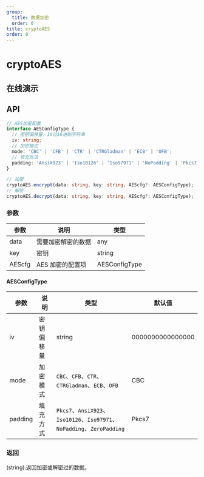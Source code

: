 ```yaml
---
group:
  title: 数据加密
  order: 0
title: cryptoAES
order: 0
---
```


# cryptoAES

## 在线演示

<code src="./crypto/cryptoAES"></code>

## API

```typescript
// AES加密配置
interface AESConfigType {
  // 密钥偏移量，16位16进制字符串
  iv: string;
  // 加密模式
  mode: 'CBC' | 'CFB' | 'CTR' | 'CTRGladman' | 'ECB' | 'OFB';
  // 填充方法
  padding: 'AnsiX923' | 'Iso10126' | 'Iso97971' | 'NoPadding' | 'Pkcs7' | 'ZeroPadding';
}

// 加密
cryptoAES.encrypt(data: string, key: string, AEScfg?: AESConfigType);
// 解密
cryptoAES.decrypt(data: string, key: string, AEScfg?: AESConfigType);
```

### 参数

| 参数   | 说明               | 类型          |
| ------ | ------------------ | ------------- |
| data   | 需要加密解密的数据 | any           |
| key    | 密钥               | string        |
| AEScfg | AES 加密的配置项   | AESConfigType |

#### AESConfigType

| 参数    | 说明       | 类型                                                                    | 默认值           |
| ------- | ---------- | ----------------------------------------------------------------------- | ---------------- |
| iv      | 密钥偏移量 | string                                                                  | 0000000000000000 |
| mode    | 加密模式   | `CBC`、`CFB`、`CTR`、`CTRGladman`、`ECB`、`OFB`                         | CBC              |
| padding | 填充方式   | `Pkcs7`、`AnsiX923`、`Iso10126`、`Iso97971`、`NoPadding`、`ZeroPadding` | Pkcs7            |

### 返回

(string):返回加密或解密过的数据。
